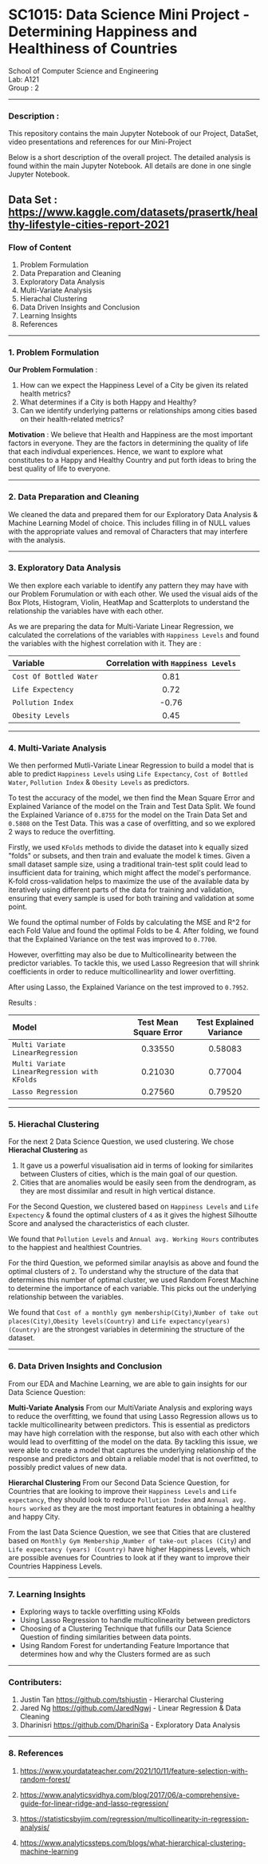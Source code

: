 # SC1015: Data Science Mini Project - Determining Happiness and Healthiness of Countries
School of Computer Science and Engineering \
Lab: A121 \
Group : 2


--- 

### Description : 

This repository contains the main Jupyter Notebook of our Project, DataSet, video presentations and references for our Mini-Project 

Below is a short description of the overall project. The detailed analysis is found within the main Jupyter Notebook. All details are done in one single Jupyter Notebook.

Data Set : https://www.kaggle.com/datasets/prasertk/healthy-lifestyle-cities-report-2021
---

### Flow of Content

1. Problem Formulation
2. Data Preparation and Cleaning
3. Exploratory Data Analysis
4. Multi-Variate Analysis
5. Hierachal Clustering
6. Data Driven Insights and Conclusion
7. Learning Insights 
8. References

---
### 1. Problem Formulation


**Our Problem Formulation** : 
1. How can we expect the Happiness Level of a City be given its related health metrics? 
2. What determines if a City is both Happy and Healthy?
3. Can we identify underlying patterns or relationships among cities based on their health-related metrics?

**Motivation** : We believe that Health and Happiness are the most important factors in everyone. They are the factors in determining the quality of life that each indivdual experiences. Hence, we want to explore what constitutes to a Happy and Healthy Country and put forth ideas to bring the best quality of life to everyone.

--- 

### 2. Data Preparation and Cleaning

We cleaned the data and prepared them for our Exploratory Data Analysis & Machine Learning Model of choice. This includes filling in of NULL values with the appropriate values and removal of Characters that may interfere with the analysis. 

---


### 3. Exploratory Data Analysis

We then explore each variable to identify any pattern they may have with our Problem Forumulation or with each other. We used the visual aids of the Box Plots, Histogram, Violin, HeatMap and Scatterplots to understand the relationship the variables have with each other. 

As we are preparing the data for Multi-Variate Linear Regression, we calculated the correlations of the variables with `Happiness Levels` and found the variables with the highest correlation with it. They are : 

|                        Variable             |Correlation with `Happiness Levels` 
| :------------------------------------------ | :--------------------------------: |
| `Cost Of Bottled Water`                     |           0.81                  |       
| `Life Expectency`                           |           0.72                  |     
| `Pollution Index`                           |          -0.76                  |    
| `Obesity Levels`                            |           0.45                  |

--- 

### 4. Multi-Variate Analysis

We then performed Mutli-Variate Linear Regression to build a model that is able to predict `Happiness Levels` using `Life Expectancy`, `Cost of Bottled Water`, `Pollution Index` & `Obesity Levels` as predictors.

To test the accuracy of the model, we then find the Mean Square Error and Explained Variance of the model on the Train and Test Data Split. 
We found the Explained Variance of `0.8755` for the model on the Train Data Set and `0.5808` on the Test Data. This was a case of overfitting, and so we explored 2 ways to reduce the overfitting.


Firstly, we used `KFolds` methods to divide the dataset into k equally sized "folds" or subsets, and then train and evaluate the model k times. Given a small dataset sample size, using a traditional train-test split could lead to insufficient data for training, which might affect the model's performance. K-fold cross-validation helps to maximize the use of the available data by iteratively using different parts of the data for training and validation, ensuring that every sample is used for both training and validation at some point.

We found the optimal number of Folds by calculating the MSE and R^2 for each Fold Value and found the optimal Folds to be 4. After folding, we found that the Explained Variance on the test was improved to `0.7700`. 

However, overfitting may also be due to Multicollinearity between the predictor variables. To tackle this, we used Lasso Regreesion that will shrink coefficients in order to reduce multicollinearlity and lower overfitting. 

After using Lasso, the Explained Variance on the test improved to `0.7952`.

Results : 

|                        Model                                                         |Test Mean Square Error | Test Explained Variance |
| :------------------------------------------------------------------------------- | :------------------------: | :-------------------------------: | 
| `Multi Variate LinearRegression`                                                 |           0.33550          |     0.58083                       |     
| `Multi Variate LinearRegression with KFolds`                                     |           0.21030          |     0.77004                       | 
| `Lasso Regression`                                                               |           0.27560          |     0.79520                       | 


---

### 5. Hierachal Clustering 

For the next 2 Data Science Question, we used clustering. We chose  **Hierachal Clustering** as 

1. It gave us a powerful visualisation aid in terms of looking for similarites between Clusters of cities, which is the main goal of our question.
2. Cities that are anomalies would be easily seen from the dendrogram, as they are most dissimilar and result in high vertical distance. 

For the Second Question, we clustered based on `Happiness Levels` and `Life Expectency` & found the optimal clusters of `4` as it gives the highest Silhoutte Score and analysed the characteristics of each cluster.

We found that `Pollution Levels` and `Annual avg. Working Hours` contributes to the happiest and healthiest Countries.

For the third Question, we peformed similar anaylsis as above and found the optimal clusters of `2`.  To understand why the structure of the data that determines this number of optimal cluster, we used Random Forest Machine to determine the importance of each variable. This picks out the underlying relationship between the variables. 

We found that  `Cost of a monthly gym membership(City)`,`Number of take out places(City)`,`Obesity levels(Country)` and `Life expectancy(years) (Country)` are the strongest variables in determining the structure of the dataset. 

---

### 6. Data Driven Insights and Conclusion

From our EDA and Machine Learning, we are able to gain insights for our Data Science Question:

**Multi-Variate Analysis**
From our MultiVariate Analysis and exploring ways to reduce the overfitting, we found that using Lasso Regression allows us to tackle multicollinearity between predictors. This is essential as predictors may have high correlation with the response, but also with each other which would lead to overfitting of the model on the data.
By tackling this issue, we were able to create a model that captures the underlying relationship of the response and predictors and obtain a reliable model that is not overfitted, to possibly predict values of new data.

**Hierarchal Clustering** 
From our Second Data Science Question, for Countries that are looking to improve their `Happiness Levels` and `Life expectancy`, they should look to reduce `Pollution Index` and `Annual avg. hours worked` as they are the most important features in obtaining a healthy and happy City.

From the last Data Science Question, we see that Cities that are clustered based on `Monthly Gym Membership` ,`Number of take-out places (City`) and `Life expectancy (years) (Country)` have higher Happiness Levels, which are possible avenues for Countries to look at if they want to improve their Countries Happiness Levels.

---

### 7. Learning Insights 

* Exploring ways to tackle overfitting using KFolds
* Using Lasso Regression to handle multicolinearity between predictors 
* Choosing of a Clustering Technique that fufills our Data Science Question of finding similarities between data points.
* Using Random Forest for undertanding Feature Importance that determines how and why the Clusters formed are as such

---

### Contributers: 

1. Justin Tan https://github.com/tshjustin - Hierarchal Clustering
2. Jared Ng https://github.com/JaredNgwj - Linear Regression & Data Cleaning 
3. Dharinisri https://github.com/DhariniSa - Exploratory Data Analysis 


---
### 8. References 

1. https://www.yourdatateacher.com/2021/10/11/feature-selection-with-random-forest/

2. https://www.analyticsvidhya.com/blog/2017/06/a-comprehensive-guide-for-linear-ridge-and-lasso-regression/

3. https://statisticsbyjim.com/regression/multicollinearity-in-regression-analysis/

4. https://www.analyticssteps.com/blogs/what-hierarchical-clustering-machine-learning


